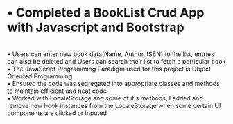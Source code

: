 # •	Completed a BookList Crud App with Javascript and Bootstrap 

</br>
•	Users can enter new book data(Name, Author, ISBN) to the list, entries can also be deleted and Users can search their list to fetch a particular book </br>
•	The JavaScript Programming Paradigm used for this project is Object Oriented Programming </br>
•	Ensured the code was segregated into appropriate classes and methods to maintain efficient and neat code</br>
•	Worked with LocaleStorage and some of it's methods, I added and remove new book instances from the LocaleStorage when some certain UI components are clicked or inputed <br>